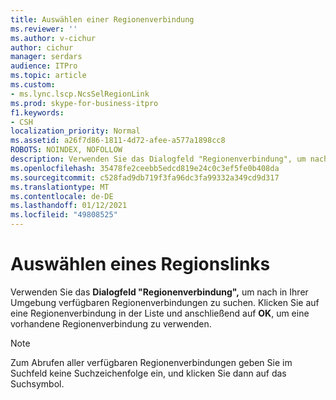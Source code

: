 ```yaml
---
title: Auswählen einer Regionenverbindung
ms.reviewer: ''
ms.author: v-cichur
author: cichur
manager: serdars
audience: ITPro
ms.topic: article
ms.custom:
- ms.lync.lscp.NcsSelRegionLink
ms.prod: skype-for-business-itpro
f1.keywords:
- CSH
localization_priority: Normal
ms.assetid: a26f7d86-1811-4d72-afee-a577a1898cc8
ROBOTS: NOINDEX, NOFOLLOW
description: Verwenden Sie das Dialogfeld "Regionenverbindung", um nach in Ihrer Umgebung verfügbaren Regionenverbindungen zu suchen. Klicken Sie auf eine Regionenverbindung in der Liste und anschließend auf OK, um eine vorhandene Regionenverbindung zu verwenden.
ms.openlocfilehash: 35478fe2ceebb5edcd819e24c0c3ef5fe0b408da
ms.sourcegitcommit: c528fad9db719f3fa96dc3fa99332a349cd9d317
ms.translationtype: MT
ms.contentlocale: de-DE
ms.lasthandoff: 01/12/2021
ms.locfileid: "49808525"
---
```

# <a name="select-a-region-link"></a>Auswählen eines Regionslinks
 
Verwenden Sie das **Dialogfeld "Regionenverbindung",** um nach in Ihrer Umgebung verfügbaren Regionenverbindungen zu suchen. Klicken Sie auf eine Regionenverbindung in der Liste und anschließend auf **OK**, um eine vorhandene Regionenverbindung zu verwenden.
  
> [!NOTE]
> Zum Abrufen aller verfügbaren Regionenverbindungen geben Sie im Suchfeld keine Suchzeichenfolge ein, und klicken Sie dann auf das Suchsymbol. 
  
 
  

